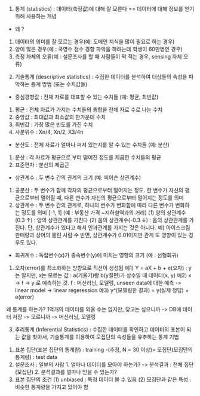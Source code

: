1. 통계 (statistics)
: 데이터(측정값)에 대해 잘 모른다 => 데이터에 대해 정보를 얻기 위해 사용하는 개념

- 왜 ? 
1) 데이터의 의미를 잘 모르는 경우(예: 도메인 지식을 많이 필요로 하는 경우) 
2) 양이 많은 경우(예 : 국영수 점수 경향 파악을 하려는데 학생이 60만명인 경우) 
3) 측정 자체의 오류(예 : 설문조사를 할 때 사람들이 막 적는 경우, sensing 자체 오류)

2. 기술통계 (descriptive statistics)
: 수집한 데이터를 분석하여 대상들의 속성을 파악하는 통계 방법 (또는 수치값들)

- 중심경향값 : 전체 자료를 대표할 수 있는 수치들 (예:  평균, 최빈값)
1) 평균 : 전체 자료가 가지는 수치들의 총합을 전체 자료 수로 나눈 수치
2) 중앙값 : 최대값과 최소값의 한가운데 수치
3) 최빈값 : 가장 많은 빈도를 가진 수치
4) 사분위수 : Xn/4, Xn/2, X3/4n

- 분산도 : 전체 자료가 얼마나 퍼져 있는지를 알 수 있는 수치들 (예: 분산)
1) 분산 : 각 자료가 평균으로 부터 떨어진 정도를 제곱한 수치들의 평균
2) 표준편차 : 분산의 제곱근

- 상관계수 : 두 변수 간의 관계의 크기 (예: 피어슨 상관계수)
1) 공분산 : 두 변수가 함께 각자의 평균으로부터 멀어지는 정도. 한 변수가 자신의 평균으로부터 멀어질 때, 다른 변수가 자신의 평균으로부터 멀어지는 정도를 의미
2) 상관계수 : 두 변수 간의 관계로, 하나의 변수가 변화함에 따라 다른 변수가 변화하는 정도를 의미 [-1, 1] (예 : 부동산 가격 ~지하철역과의 거리)
(1) 양의 상관계수(0.3 ↑) : 양의 상관관계를 가진다
(2) 음의 상관계수(-0.3 ↓) : 음의 상관관계를 가진다.
단, 상관계수가 있다고 해서 인과관계를 가지는 것은 아니다. 
예) 아이스크림 판매량과 상어의 물린 사람 수
반면, 상관계수가 0.01이지만 관계 또 영향이 있는 경우도 있다. 

- 회귀계수 : 독립변수(x)가 종속변수(y)에 미치는 영향의 크기 (예 : 선형회귀)
1) 오차(error)를 최소화하는 방향으로 직선이 생성됨
예1) Y = aX + b + e(오차) : y는 알지만, x는 모르는 값 : a(기울기)랑 b(y절편)가 상수일 때
데이터(x, y)
예2) x -> f -> y 로 예측하는 것. f : 머신러닝, 모델링, unseen data에 대한 예측 -> linear model -> linear regeression
예3) y^(모델링한 결과) = y(실제 정답) + e(error) 

왜 통계를 하는가? 1억개의 데이터를 외울 수는 없지만, 찾고는 싶으니까 -> DB에 데이터 저장 -> 모르니까 -> 머신러닝, 모델링

3. 추리통계 (Inferential Statistics)
: 수집한 데이터를 확인하고 데이터의 표본이 되는 값을 찾아서, 기술통계를 이용하여 모집단의 속성들을 유추하는 통계 기법

1) 표본 집단(표본 집단의 통계량) : training -(추정, N = 30 이상)> 모집단(모집단의 통계량) : test data
2) 설문조사 : 일부의 사람 1. 얼마나 데이터를 모아야 하는가? -> 분석결과 : 전체 집단(모집단) 2. 분석결과를 얼마나 믿을 수 있는가?
3) 표본 집단의 조건 (1) unbiased : 특정 데이터 볼 수 있음 (2) 모집단과 같은 특성 : 비슷한 통계량을 가지고 있어야 함

